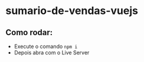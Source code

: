 # sumario-de-vendas-vuejs


## Como rodar:
 - Execute o comando `npm i`
 - Depois abra com o Live Server
